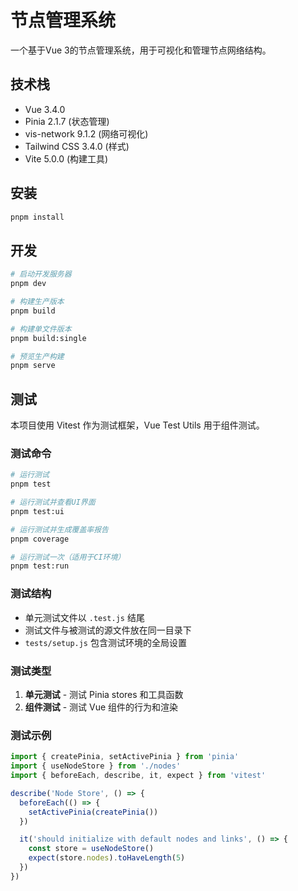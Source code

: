 # 节点管理系统

一个基于Vue 3的节点管理系统，用于可视化和管理节点网络结构。

## 技术栈

- Vue 3.4.0
- Pinia 2.1.7 (状态管理)
- vis-network 9.1.2 (网络可视化)
- Tailwind CSS 3.4.0 (样式)
- Vite 5.0.0 (构建工具)

## 安装

```bash
pnpm install
```

## 开发

```bash
# 启动开发服务器
pnpm dev

# 构建生产版本
pnpm build

# 构建单文件版本
pnpm build:single

# 预览生产构建
pnpm serve
```

## 测试

本项目使用 Vitest 作为测试框架，Vue Test Utils 用于组件测试。

### 测试命令

```bash
# 运行测试
pnpm test

# 运行测试并查看UI界面
pnpm test:ui

# 运行测试并生成覆盖率报告
pnpm coverage

# 运行测试一次（适用于CI环境）
pnpm test:run
```

### 测试结构

- 单元测试文件以 `.test.js` 结尾
- 测试文件与被测试的源文件放在同一目录下
- `tests/setup.js` 包含测试环境的全局设置

### 测试类型

1. **单元测试** - 测试 Pinia stores 和工具函数
2. **组件测试** - 测试 Vue 组件的行为和渲染

### 测试示例

```javascript
import { createPinia, setActivePinia } from 'pinia'
import { useNodeStore } from './nodes'
import { beforeEach, describe, it, expect } from 'vitest'

describe('Node Store', () => {
  beforeEach(() => {
    setActivePinia(createPinia())
  })

  it('should initialize with default nodes and links', () => {
    const store = useNodeStore()
    expect(store.nodes).toHaveLength(5)
  })
})
```